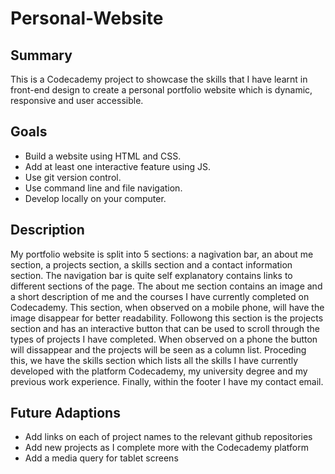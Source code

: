 # Personal-Website

## Summary
This is a Codecademy project to showcase the skills that I have learnt in front-end design to create a personal portfolio website which is dynamic, responsive and user accessible.

## Goals
* Build a website using HTML and CSS.
* Add at least one interactive feature using JS.
* Use git version control.
* Use command line and file navigation.
* Develop locally on your computer.

## Description
My portfolio website is split into 5 sections: a nagivation bar, an about me section, a projects section, a skills section and a contact information section. The navigation bar is quite self explanatory contains links to different sections of the page. The about me section contains an image and a short description of me and the courses I have currently completed on Codecademy. This section, when observed on a mobile phone, will have the image disappear for better readability. Followong this section is the projects section and has an interactive button that can be used to scroll through the types of projects I have completed. When observed on a phone the button will dissappear and the projects will be seen as a column list. Proceding this, we have the skills section which lists all the skills I have currently developed with the platform Codecademy, my university degree and my previous work experience. Finally, within the footer I have my contact email.

## Future Adaptions

* Add links on each of project names to the relevant github repositories
* Add new projects as I complete more with the Codecademy platform
* Add a media query for tablet screens